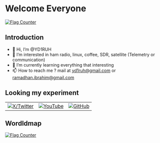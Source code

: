 # Welcome Everyone
<a href="https://info.flagcounter.com/PJxn"><img src="https://s01.flagcounter.com/count2/PJxn/bg_FFFFFF/txt_000000/border_CCCCCC/columns_8/maxflags_20/viewers_0/labels_0/pageviews_0/flags_0/percent_0/" alt="Flag Counter" border="0"></a>

## Introduction
- 👋 Hi, I’m @YD1RUH
- 👀 I’m interested in ham radio, linux, coffee, SDR, satellite (Telemetry or communication)
- 🌱 I’m currently learning everything that interesting
- 📫 How to reach me ? mail at yd1ruh@gmail.com or ramadhan.ibrahim@gmail.com

## Looking my experiment
<table>
  <tr>
    <td>
      <a href="https://x.com/octacons" target="_blank">
        <img src="https://img.shields.io/badge/X--Twitter-000000?logo=twitter&logoColor=white" alt="X/Twitter" />
      </a>
    </td>
    <td>
      <a href="https://www.youtube.com/@yd1ruh" target="_blank">
        <img src="https://img.shields.io/badge/YouTube-FF0000?logo=youtube&logoColor=white" alt="YouTube" />
      </a>
    </td>
    <td>
      <a href="https://github.com/YD1RUH?tab=repositories" target="_blank">
        <img src="https://img.shields.io/badge/GitHub-181717?logo=github&logoColor=white" alt="GitHub" />
      </a>
    </td>
  </tr>
</table>

## Wordldmap
<a href="https://info.flagcounter.com/Kcvf"><img src="https://s01.flagcounter.com/map/Kcvf/size_l/txt_000000/border_CCCCCC/pageviews_0/viewers_0/flags_0/" alt="Flag Counter" border="0"></a>

<!---
YD1RUH/YD1RUH is a ✨ special ✨ repository because its `README.md` (this file) appears on your GitHub profile.
You can click the Preview link to take a look at your changes.
--->

